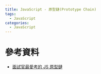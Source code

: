 ```yaml
---
title: JavaScript - 原型鏈(Prototype Chain)
tags:
  - JavaScript
categories:
  - JavaScript
---
```


<!-- more -->

# 參考資料

- [面試官最愛考的 JS 原型鏈](https://maxleebk.com/2020/07/25/prototype/)
